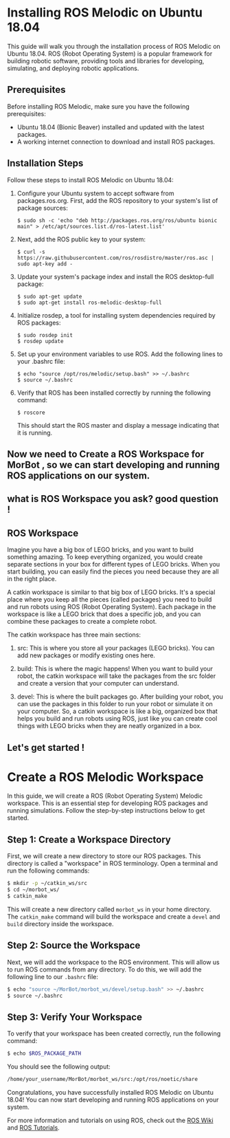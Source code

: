 # Installing ROS Melodic on Ubuntu 18.04

This guide will walk you through the installation process of ROS Melodic on Ubuntu 18.04. ROS (Robot Operating System) is a popular framework for building robotic software, providing tools and libraries for developing, simulating, and deploying robotic applications.

## Prerequisites

Before installing ROS Melodic, make sure you have the following prerequisites:

- Ubuntu 18.04 (Bionic Beaver) installed and updated with the latest packages.
- A working internet connection to download and install ROS packages.

## Installation Steps

Follow these steps to install ROS Melodic on Ubuntu 18.04:

1. Configure your Ubuntu system to accept software from packages.ros.org. First, add the ROS repository to your system's list of package sources:

    ```
    $ sudo sh -c 'echo "deb http://packages.ros.org/ros/ubuntu bionic main" > /etc/apt/sources.list.d/ros-latest.list'
    ```

2. Next, add the ROS public key to your system:

    ```
    $ curl -s https://raw.githubusercontent.com/ros/rosdistro/master/ros.asc | sudo apt-key add -
    ```

3. Update your system's package index and install the ROS desktop-full package:

    ```
    $ sudo apt-get update
    $ sudo apt-get install ros-melodic-desktop-full
    ```

4. Initialize rosdep, a tool for installing system dependencies required by ROS packages:

    ```
    $ sudo rosdep init
    $ rosdep update
    ```

5. Set up your environment variables to use ROS. Add the following lines to your .bashrc file:

    ```
    $ echo "source /opt/ros/melodic/setup.bash" >> ~/.bashrc
    $ source ~/.bashrc
    ```

6. Verify that ROS has been installed correctly by running the following command:

    ```
    $ roscore
    ```

    This should start the ROS master and display a message indicating that it is running.


## Now we need to Create a ROS Workspace for MorBot , so we can start developing and running ROS applications on our system.
## what is ROS Workspace you ask? good question ! 

## ROS Workspace

Imagine you have a big box of LEGO bricks, and you want to build something amazing. To keep everything organized, you would create separate sections in your box for different types of LEGO bricks. When you start building, you can easily find the pieces you need because they are all in the right place.

A catkin workspace is similar to that big box of LEGO bricks. It's a special place where you keep all the pieces (called packages) you need to build and run robots using ROS (Robot Operating System). Each package in the workspace is like a LEGO brick that does a specific job, and you can combine these packages to create a complete robot.

The catkin workspace has three main sections:

1. src: This is where you store all your packages (LEGO bricks). You can add new packages or modify existing ones here.

2. build: This is where the magic happens! When you want to build your robot, the catkin workspace will take the packages from the src folder and create a version that your computer can understand.

3. devel: This is where the built packages go. After building your robot, you can use the packages in this folder to run your robot or simulate it on your computer.
So, a catkin workspace is like a big, organized box that helps you build and run robots using ROS, just like you can create cool things with LEGO bricks when they are neatly organized in a box.

## Let's get started ! 

# Create a ROS Melodic Workspace

In this guide, we will create a ROS (Robot Operating System) Melodic workspace. This is an essential step for developing ROS packages and running simulations. Follow the step-by-step instructions below to get started.

## Step 1: Create a Workspace Directory

First, we will create a new directory to store our ROS packages. This directory is called a "workspace" in ROS terminology. Open a terminal and run the following commands:

```bash
$ mkdir -p ~/catkin_ws/src
$ cd ~/morbot_ws/
$ catkin_make
```

This will create a new directory called `morbot_ws` in your home directory. 
The `catkin_make` command will build the workspace and create a `devel` and `build` directory inside the workspace.

## Step 2: Source the Workspace

Next, we will add the workspace to the ROS environment. This will allow us to run ROS commands from any directory. To do this, we will add the following line to our 
`.bashrc` file:

```bash
$ echo "source ~/MorBot/morbot_ws/devel/setup.bash" >> ~/.bashrc
$ source ~/.bashrc
``` 

## Step 3: Verify Your Workspace

To verify that your workspace has been created correctly, run the following command:

```bash
$ echo $ROS_PACKAGE_PATH
```

You should see the following output:

```bash
/home/your_username/MorBot/morbot_ws/src:/opt/ros/noetic/share

```

Congratulations, you have successfully installed ROS Melodic on Ubuntu 18.04! You can now start developing and running ROS applications on your system.

For more information and tutorials on using ROS, check out the [ROS Wiki](http://wiki.ros.org/) and [ROS Tutorials](http://wiki.ros.org/ROS/Tutorials).

